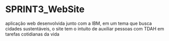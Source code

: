 # SPRINT3_WebSite
 aplicação web desenvolvida junto com a IBM, em um tema que busca cidades sustentáveis, o site tem o intuito de auxiliar pessoas com TDAH em tarefas cotidianas da vida
